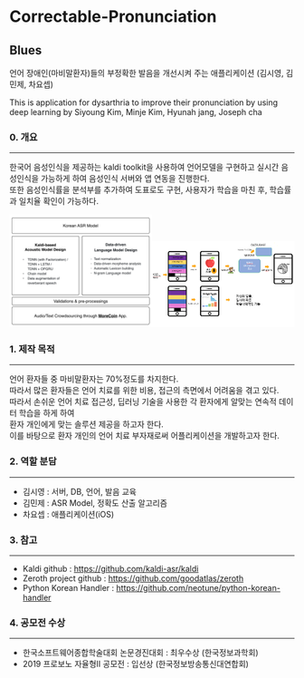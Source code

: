 # Correctable-Pronunciation
## Blues
 
언어 장애인(마비말환자)들의 부정확한 발음을 개선시켜 주는 애플리케이션  (김시영, 김민제, 차요셉)

This is application for dysarthria to improve their pronunciation by using deep learning
by Siyoung Kim, Minje Kim, Hyunah jang, Joseph cha

### 0. 개요
------------------------------
한국어 음성인식을 제공하는 kaldi toolkit을 사용하여 언어모델을 구현하고 실시간 음성인식을 가능하게 하여 음성인식 서버와 앱 연동을 진행한다.               
또한 음성인식률을 분석부를 추가하여 도표로도 구현, 사용자가 학습을 마친 후, 학습률과 일치율 확인이 가능하다.

<img src="/images/Zeroth.png" width="50%"><img src="/images/AppDesign.png" width="50%">


### 1. 제작 목적
------------------------------
언어 환자들 중 마비말환자는 70%정도를 차지한다.             
따라서 많은 환자들은 언어 치료를 위한 비용, 접근의 측면에서 어려움을 겪고 있다.                  
따라서 손쉬운 언어 치료 접근성, 딥러닝 기술을 사용한 각 환자에게 알맞는 연속적 데이터 학습을 하게 하여                       
환자 개인에게 맞는 솔루션 제공을 하고자 한다.              
이를 바탕으로 환자 개인의 언어 치료 부자재로써 어플리케이션을 개발하고자 한다. 

### 2. 역할 분담
------------------------------
 * 김시영 : 서버, DB, 언어, 발음 교육
 * 김민제 : ASR Model, 정확도 산출 알고리즘 
 * 차요셉 : 애플리케이션(iOS)

### 3. 참고
------------------------------
 * Kaldi github : https://github.com/kaldi-asr/kaldi
 * Zeroth project github : https://github.com/goodatlas/zeroth
 * Python Korean Handler : https://github.com/neotune/python-korean-handler
 
### 4. 공모전 수상
------------------------------
 * 한국소프트웨어종합학술대회 논문경진대회 : 최우수상 (한국정보과학회)
 * 2019 프로보노 자율형II 공모전 : 입선상 (한국정보방송통신대연합회)
